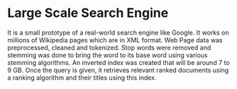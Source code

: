 # Large Scale Search Engine
It is a small prototype of a real-world search engine like Google. It works on millions of Wikipedia pages which are in XML format. Web Page data was preprocessed, cleaned and tokenized. Stop words were removed and stemming was done to bring the word to its base word using various stemming algorithms. An inverted index was created that will be around 7 to 9 GB. Once the query is given, it retrieves relevant ranked documents using a ranking algorithm and their titles using this index.
